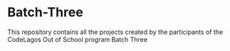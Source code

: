 # Batch-Three
This repository contains all the projects created by the participants of the CodeLagos Out of School program Batch Three
